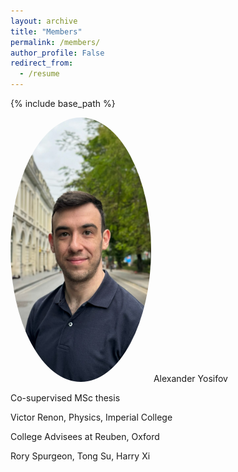 ```yaml
---
layout: archive
title: "Members"
permalink: /members/
author_profile: False
redirect_from:
  - /resume
---
```


{% include base_path %}


<img src="/images/Alexander.jpeg" alt="Description" style="border-radius: 50%; box-shadow: 0 0px 1px rgba(0, 0, 0, 0.02); border: 0px solid #ccc; width: 225px;">
Alexander Yosifov 


Co-supervised MSc thesis

Victor Renon, Physics, Imperial College

College Advisees at Reuben, Oxford

Rory Spurgeon, Tong Su, Harry Xi 
